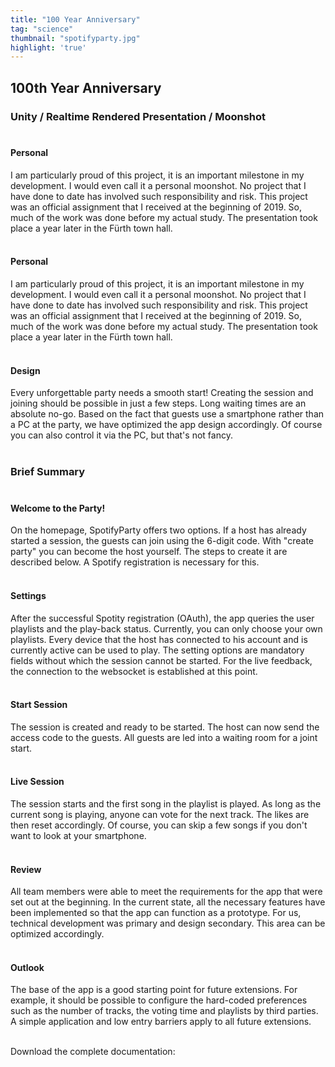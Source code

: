 ```yaml
---
title: "100 Year Anniversary"
tag: "science"
thumbnail: "spotifyparty.jpg"
highlight: 'true'
---
```


## 100th Year Anniversary

### Unity / Realtime Rendered Presentation / Moonshot <br /> <br />

#### Personal
I am particularly proud of this project, it is an important milestone in my development. I would even call it a personal moonshot.
No project that I have done to date has involved such responsibility and risk. This project was an official assignment 
that I received at the beginning of 2019. So, much of the work was done before my actual study. 
The presentation took place a year later in the Fürth town hall.<br /> <br />

#### Personal
I am particularly proud of this project, it is an important milestone in my development. I would even call it a personal moonshot.
No project that I have done to date has involved such responsibility and risk. This project was an official assignment 
that I received at the beginning of 2019. So, much of the work was done before my actual study. 
The presentation took place a year later in the Fürth town hall.<br /> <br />

<image-loader height="overview_image_400" image="dev/spotifyparty/title"></image-loader>

#### Design

Every unforgettable party needs a smooth start! Creating the session and joining should be possible in just a few steps. Long waiting times are an absolute no-go.
Based on the fact that guests use a smartphone rather than a PC at the party, we have optimized the app design accordingly.
Of course you can also control it via the PC, but that's not fancy.<br /> <br />


### Brief Summary <br /> <br />

#### Welcome to the Party!  <br />
On the homepage, SpotifyParty offers two options. If a host has already started a session, the guests can join using the 6-digit code.
With "create party" you can become the host yourself. The steps to create it are described below.
A Spotify registration is necessary for this.  <br />  <br />

#### Settings <br />
After the successful Spotity registration (OAuth), the app queries the user playlists and the play-back status. 
Currently, you can only choose your own playlists. Every device that the host has connected to his account and 
is currently active can be used to play. The setting options are mandatory fields without which the session cannot be started.
For the live feedback, the connection to the websocket is established at this point.<br />  <br />


<image-loader height="overview_image_400" image="dev/spotifyparty/first"></image-loader>

#### Start Session <br />
The session is created and ready to be started. The host can now send the access code to the guests. All guests are led into a waiting room for a joint start.
 <br />  <br />

#### Live Session <br />
The session starts and the first song in the playlist is played. As long as the current song is playing, 
anyone can vote for the next track. The likes are then reset accordingly. 
Of course, you can skip a few songs if you don't want to look at your smartphone.
 <br />  <br />

<image-loader height="overview_image_400" image="dev/spotifyparty/second"></image-loader>

#### Review <br />
All team members were able to meet the requirements for the app that were set out at the beginning. 
In the current state, all the necessary features have been implemented so that the app can function as a prototype. 
For us, technical development was primary and design secondary. This area can be optimized accordingly.
 <br />  <br />


 #### Outlook <br />
The base of the app is a good starting point for future extensions. 
For example, it should be possible to configure the hard-coded preferences such as the number of tracks, 
the voting time and playlists by third parties. A simple application and low entry barriers apply to all future extensions.
 <br />  <br />


 Download the complete documentation:
 <pdf-loader doc="docs/spotifyparty.pdf"></pdf-loader>